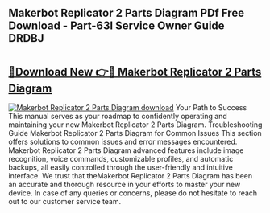 ## Makerbot Replicator 2 Parts Diagram PDf Free Download - Part-63l Service Owner Guide DRDBJ

# <h2><a href="http://dftsz4.blite.top/?on=Makerbot+Replicator+2+Parts+Diagram">🔗Download New 👉🔴 Makerbot Replicator 2 Parts Diagram</a></h2>

[![Makerbot Replicator 2 Parts Diagram download](https://i.imgur.com/lujVjoI.png)](http://dftsz4.blite.top/?on=Makerbot+Replicator+2+Parts+Diagram)
Your Path to Success This manual serves as your roadmap to confidently operating and maintaining your new Makerbot Replicator 2 Parts Diagram. Troubleshooting Guide Makerbot Replicator 2 Parts Diagram for Common Issues This section offers solutions to common issues and error messages encountered. Makerbot Replicator 2 Parts Diagram advanced features include image recognition, voice commands, customizable profiles, and automatic backups, all easily controlled through the user-friendly and intuitive interface. We trust that theMakerbot Replicator 2 Parts Diagram has been an accurate and thorough resource in your efforts to master your new device. In case of any queries or concerns, please do not hesitate to reach out to our customer service team.
